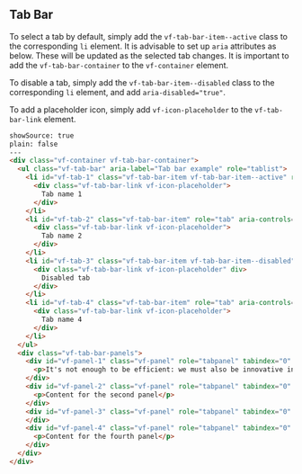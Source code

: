 ## Tab Bar

To select a tab by default, simply add the `vf-tab-bar-item--active` class to the corresponding `li` element. It is advisable to set up `aria` attributes as below. These will be updated as the selected tab changes. It is important to add the `vf-tab-bar-container` to the `vf-container` element.

To disable a tab, simply add the `vf-tab-bar-item--disabled` class to the corresponding `li` element, and add `aria-disabled="true"`.

To add a placeholder icon, simply add `vf-icon-placeholder` to the `vf-tab-bar-link` element.

```html
showSource: true
plain: false
---
<div class="vf-container vf-tab-bar-container">
  <ul class="vf-tab-bar" aria-label="Tab bar example" role="tablist">
    <li id="vf-tab-1" class="vf-tab-bar-item vf-tab-bar-item--active" role="tab" aria-controls="vf-panel-1" aria-selected="true" tabindex="0">
      <div class="vf-tab-bar-link vf-icon-placeholder">
        Tab name 1
      </div>
    </li>
    <li id="vf-tab-2" class="vf-tab-bar-item" role="tab" aria-controls="vf-panel-2" aria-selected="false" tabindex="-1">
      <div class="vf-tab-bar-link vf-icon-placeholder">
        Tab name 2
      </div>
    </li>
    <li id="vf-tab-3" class="vf-tab-bar-item vf-tab-bar-item--disabled" role="tab" aria-disabled="true" tabindex="-1">
      <div class="vf-tab-bar-link vf-icon-placeholder" div>
        Disabled tab
      </div>
    </li>
    <li id="vf-tab-4" class="vf-tab-bar-item" role="tab" aria-controls="vf-panel-4" aria-selected="false" tabindex="-1">
      <div class="vf-tab-bar-link vf-icon-placeholder">
        Tab name 4
      </div>
    </li>
  </ul>
  <div class="vf-tab-bar-panels">
    <div id="vf-panel-1" class="vf-panel" role="tabpanel" tabindex="0" aria-labelledby="vf-tab-1">
      <p>It's not enough to be efficient: we must also be innovative in our ways of working.</p>
    </div>
    <div id="vf-panel-2" class="vf-panel" role="tabpanel" tabindex="0" aria-labelledby="vf-tab-2" hidden>
      <p>Content for the second panel</p>
    </div>
    <div id="vf-panel-3" class="vf-panel" role="tabpanel" tabindex="0" aria-labelledby="vf-tab-3" hidden>
    </div>
    <div id="vf-panel-4" class="vf-panel" role="tabpanel" tabindex="0" aria-labelledby="vf-tab-4" hidden>
      <p>Content for the fourth panel</p>
    </div>
  </div>
</div>
```